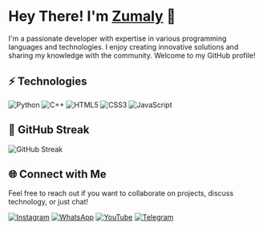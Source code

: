 # Hey There! I'm [Zumaly](https://github.com/zumalyofficial) 👋

I'm a passionate developer with expertise in various programming languages and technologies. I enjoy creating innovative solutions and sharing my knowledge with the community. Welcome to my GitHub profile!

## ⚡ Technologies

![Python](https://img.shields.io/badge/-Python-black?style=flat-square&logo=Python)
![C++](https://img.shields.io/badge/-C++-00599C?style=flat-square&logo=c)
![HTML5](https://img.shields.io/badge/-HTML5-E34F26?style=flat-square&logo=html5&logoColor=white)
![CSS3](https://img.shields.io/badge/-CSS3-1572B6?style=flat-square&logo=css3)
![JavaScript](https://img.shields.io/badge/-JavaScript-black?style=flat-square&logo=javascript)

## 🌟 GitHub Streak

![GitHub Streak](https://github-readme-streak-stats.herokuapp.com/?user=zumalyofficial)

## 🌐 Connect with Me

Feel free to reach out if you want to collaborate on projects, discuss technology, or just chat!

[![Instagram](https://img.shields.io/badge/-Instagram-%23E4405F?style=flat&logo=instagram&logoColor=white)](https://www.instagram.com/zumaly.official)
[![WhatsApp](https://img.shields.io/badge/-WhatsApp-%23232D25?style=flat&logo=whatsapp&logoColor=white)](https://wa.me/6283847921480)
[![YouTube](https://img.shields.io/badge/-YouTube-%23FF0000?style=flat&logo=youtube&logoColor=white)](https://www.youtube.com/c/zumaly.official)
[![Telegram](https://img.shields.io/badge/-Telegram-0088CC?style=flat&logo=telegram&logoColor=white)](https://t.me/rozhak_official)
